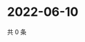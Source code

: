 # 2022-06-10

共 0 条

<!-- BEGIN WEIBO -->
<!-- 最后更新时间 Fri Jun 10 2022 17:15:03 GMT+0800 (China Standard Time) -->

<!-- END WEIBO -->
